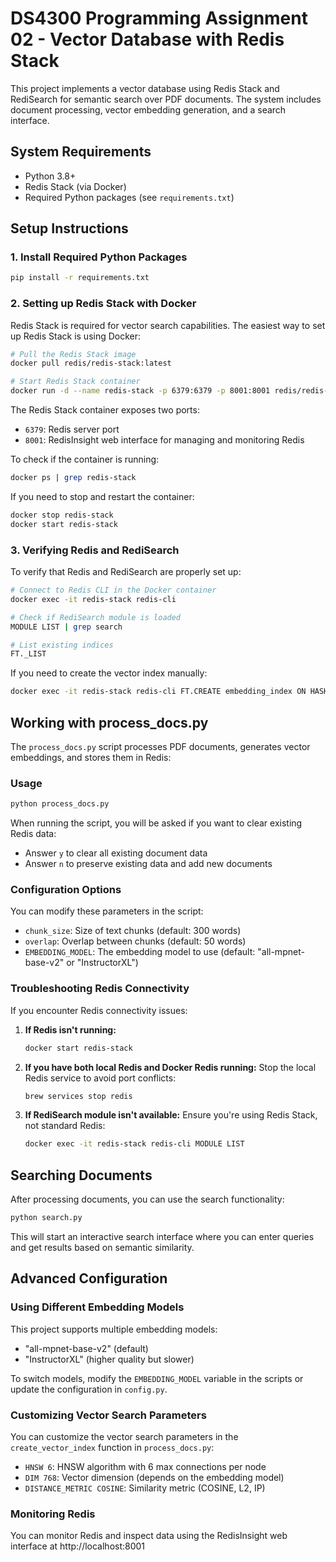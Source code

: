 # DS4300 Programming Assignment 02 - Vector Database with Redis Stack

This project implements a vector database using Redis Stack and RediSearch for semantic search over PDF documents. The system includes document processing, vector embedding generation, and a search interface.

## System Requirements

- Python 3.8+
- Redis Stack (via Docker)
- Required Python packages (see `requirements.txt`)

## Setup Instructions

### 1. Install Required Python Packages

```bash
pip install -r requirements.txt
```

### 2. Setting up Redis Stack with Docker

Redis Stack is required for vector search capabilities. The easiest way to set up Redis Stack is using Docker:

```bash
# Pull the Redis Stack image
docker pull redis/redis-stack:latest

# Start Redis Stack container
docker run -d --name redis-stack -p 6379:6379 -p 8001:8001 redis/redis-stack:latest
```

The Redis Stack container exposes two ports:
- `6379`: Redis server port
- `8001`: RedisInsight web interface for managing and monitoring Redis

To check if the container is running:

```bash
docker ps | grep redis-stack
```

If you need to stop and restart the container:

```bash
docker stop redis-stack
docker start redis-stack
```

### 3. Verifying Redis and RediSearch

To verify that Redis and RediSearch are properly set up:

```bash
# Connect to Redis CLI in the Docker container
docker exec -it redis-stack redis-cli

# Check if RediSearch module is loaded
MODULE LIST | grep search

# List existing indices
FT._LIST
```

If you need to create the vector index manually:

```bash
docker exec -it redis-stack redis-cli FT.CREATE embedding_index ON HASH PREFIX 1 doc: SCHEMA text TEXT file TEXT page NUMERIC embedding VECTOR HNSW 6 TYPE FLOAT32 DIM 768 DISTANCE_METRIC COSINE
```

## Working with process_docs.py

The `process_docs.py` script processes PDF documents, generates vector embeddings, and stores them in Redis:

### Usage

```bash
python process_docs.py
```

When running the script, you will be asked if you want to clear existing Redis data:
- Answer `y` to clear all existing document data
- Answer `n` to preserve existing data and add new documents

### Configuration Options

You can modify these parameters in the script:
- `chunk_size`: Size of text chunks (default: 300 words)
- `overlap`: Overlap between chunks (default: 50 words)
- `EMBEDDING_MODEL`: The embedding model to use (default: "all-mpnet-base-v2" or "InstructorXL")

### Troubleshooting Redis Connectivity

If you encounter Redis connectivity issues:

1. **If Redis isn't running:**
   ```bash
   docker start redis-stack
   ```

2. **If you have both local Redis and Docker Redis running:**
   Stop the local Redis service to avoid port conflicts:
   ```bash
   brew services stop redis
   ```

3. **If RediSearch module isn't available:**
   Ensure you're using Redis Stack, not standard Redis:
   ```bash
   docker exec -it redis-stack redis-cli MODULE LIST
   ```

## Searching Documents

After processing documents, you can use the search functionality:

```bash
python search.py
```

This will start an interactive search interface where you can enter queries and get results based on semantic similarity.

## Advanced Configuration

### Using Different Embedding Models

This project supports multiple embedding models:
- "all-mpnet-base-v2" (default)
- "InstructorXL" (higher quality but slower)

To switch models, modify the `EMBEDDING_MODEL` variable in the scripts or update the configuration in `config.py`.

### Customizing Vector Search Parameters

You can customize the vector search parameters in the `create_vector_index` function in `process_docs.py`:
- `HNSW 6`: HNSW algorithm with 6 max connections per node
- `DIM 768`: Vector dimension (depends on the embedding model)
- `DISTANCE_METRIC COSINE`: Similarity metric (COSINE, L2, IP)

### Monitoring Redis

You can monitor Redis and inspect data using the RedisInsight web interface at http://localhost:8001